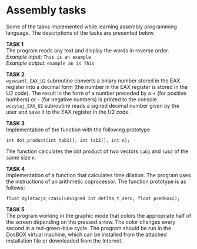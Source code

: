# Assembly tasks
Some of the tasks implemented while learning assembly programming language. The descriptions of the tasks are presented below.

**TASK 1**\
The program reads any text and display the words in reverse order.\
*Example input:* `This is an example`\
*Example output:* `example an is This`

**TASK 2**\
`wyswietl_EAX_U2` subroutine converts a binary number stored in the EAX register into a decimal form (the number in the EAX register is stored in the U2 code). The result in the form of a number preceded by a + (for positive numbers) or - (for negative numbers) is printed to the console.\
`wczytaj_EAX_U2` subroutine reads a signed decimal number given by the user and save it to the EAX register in the U2 code.

**TASK 3**\
Implementation of the function with the following prototype
```
int dot_product(int tab1[], int tab2[], int n);
```
The function calculates the dot product of two vectors `tab1` and `tab2` of the same size `n`.

**TASK 4**\
 Implementation of a function that calculates time dilation. The program uses the instructions of an arithmetic coprocessor. The function prototype is as follows:
 ```
 float dylatacja_czasu(unsigned int detlta_t_zero, float predkosc);
 ```
 
 **TASK 5**\
The program working in the graphic mode that colors the appropriate half of the screen depending on the pressed arrow. The color changes every second in a red-green-blue cycle. The program should be run in the DosBOX virtual machine, which can be installed from the attached installation file or downloaded from the Internet.
